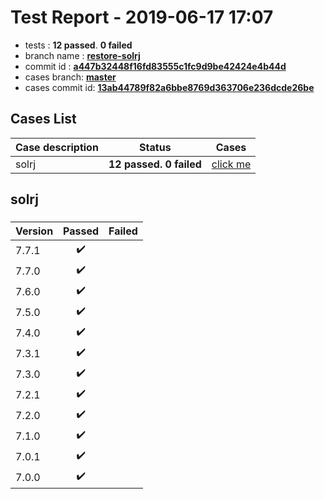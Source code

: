 # Test Report - 2019-06-17 17:07

- tests  : **12 passed**. **0 failed**
- branch name : **[restore-solrj](https://github.com/apache/incubator-skywalking/tree/restore-solrj)**
- commit id : **[a447b32448f16fd83555c1fc9d9be42424e4b44d](https://github.com/apache/incubator-skywalking/commit/a447b32448f16fd83555c1fc9d9be42424e4b44d)**
- cases branch: **[master](https://github.com/SkywalkingTest/skywalking-autotest-scenarios/tree/master)**
- cases commit id: **[13ab44789f82a6bbe8769d363706e236dcde26be](https://github.com/SkywalkingTest/skywalking-autotest-scenarios/commit/13ab44789f82a6bbe8769d363706e236dcde26be)**

## Cases List

| Case description | Status | Cases|
|:-----|:-----:|:-----:|
|solrj| **12 passed. 0 failed**| [click me](#solrj) |

## solrj

### 
|  Version     | Passed | Failed|
|:------------- |:-------:|:-----:|
| 7.7.1  | :heavy_check_mark:||
| 7.7.0  | :heavy_check_mark:||
| 7.6.0  | :heavy_check_mark:||
| 7.5.0  | :heavy_check_mark:||
| 7.4.0  | :heavy_check_mark:||
| 7.3.1  | :heavy_check_mark:||
| 7.3.0  | :heavy_check_mark:||
| 7.2.1  | :heavy_check_mark:||
| 7.2.0  | :heavy_check_mark:||
| 7.1.0  | :heavy_check_mark:||
| 7.0.1  | :heavy_check_mark:||
| 7.0.0  | :heavy_check_mark:||

